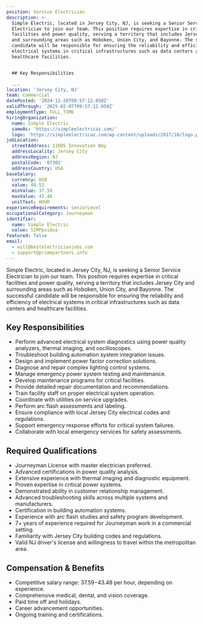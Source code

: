 ```yaml
---
position: Service Electrician
description: >-
  Simple Electric, located in Jersey City, NJ, is seeking a Senior Service
  Electrician to join our team. This position requires expertise in critical
  facilities and power quality, serving a territory that includes Jersey City
  and surrounding areas such as Hoboken, Union City, and Bayonne. The successful
  candidate will be responsible for ensuring the reliability and efficiency of
  electrical systems in critical infrastructures such as data centers and
  healthcare facilities.


  ## Key Responsibilities

  ...
location: 'Jersey City, NJ'
team: Commercial
datePosted: '2024-12-28T09:57:12.050Z'
validThrough: '2025-02-07T09:57:12.050Z'
employmentType: FULL_TIME
hiringOrganization:
  name: Simple Electric
  sameAs: 'https://simpleelectricaz.com/'
  logo: 'https://simpleelectricaz.com/wp-content/uploads/2017/10/logo.png'
jobLocation:
  streetAddress: 11085 Innovation Way
  addressLocality: Jersey City
  addressRegion: NJ
  postalCode: '07302'
  addressCountry: USA
baseSalary:
  currency: USD
  value: 40.53
  minValue: 37.59
  maxValue: 43.48
  unitText: HOUR
experienceRequirements: seniorLevel
occupationalCategory: Journeyman
identifier:
  name: Simple Electric
  value: SIMPpxidua
featured: false
email:
  - will@bestelectricianjobs.com
  - support@primepartners.info
---
```




Simple Electric, located in Jersey City, NJ, is seeking a Senior Service Electrician to join our team. This position requires expertise in critical facilities and power quality, serving a territory that includes Jersey City and surrounding areas such as Hoboken, Union City, and Bayonne. The successful candidate will be responsible for ensuring the reliability and efficiency of electrical systems in critical infrastructures such as data centers and healthcare facilities.

## Key Responsibilities
- Perform advanced electrical system diagnostics using power quality analyzers, thermal imaging, and oscilloscopes.
- Troubleshoot building automation system integration issues.
- Design and implement power factor correction solutions.
- Diagnose and repair complex lighting control systems.
- Manage emergency power system testing and maintenance.
- Develop maintenance programs for critical facilities.
- Provide detailed repair documentation and recommendations.
- Train facility staff on proper electrical system operation.
- Coordinate with utilities on service upgrades.
- Perform arc flash assessments and labeling.
- Ensure compliance with local Jersey City electrical codes and regulations.
- Support emergency response efforts for critical system failures.
- Collaborate with local emergency services for safety assessments.

## Required Qualifications
- Journeyman License with master electrician preferred.
- Advanced certifications in power quality analysis.
- Extensive experience with thermal imaging and diagnostic equipment.
- Proven expertise in critical power systems.
- Demonstrated ability in customer relationship management.
- Advanced troubleshooting skills across multiple systems and manufacturers.
- Certification in building automation systems.
- Experience with arc flash studies and safety program development.
- 7+ years of experience required for Journeyman work in a commercial setting.
- Familiarity with Jersey City building codes and regulations.
- Valid NJ driver's license and willingness to travel within the metropolitan area.

## Compensation & Benefits
- Competitive salary range: $37.59-$43.48 per hour, depending on experience.
- Comprehensive medical, dental, and vision coverage.
- Paid time off and holidays.
- Career advancement opportunities.
- Ongoing training and certifications.
